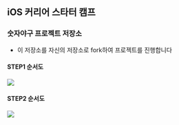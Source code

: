 ## iOS 커리어 스타터 캠프

### 숫자야구 프로젝트 저장소

- 이 저장소를 자신의 저장소로 fork하여 프로젝트를 진행합니다

#### STEP1 순서도

![](https://i.imgur.com/BYbGlyR.png)

#### STEP2 순서도

![](https://i.imgur.com/shd1Huf.png)
